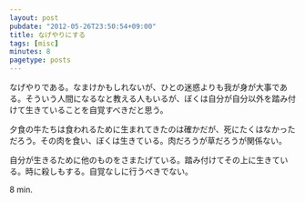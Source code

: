 ```yaml
---
layout: post
pubdate: "2012-05-26T23:50:54+09:00"
title: なげやりにする
tags: [misc]
minutes: 8
pagetype: posts
---
```

なげやりである。なまけかもしれないが、ひとの迷惑よりも我が身が大事である。そういう人間になるなと教える人もいるが、ぼくは自分が自分以外を踏み付けて生きていることを自覚すべきだと思う。

夕食の牛たちは食われるために生まれてきたのは確かだが、死にたくはなかっただろう。その肉を食い、ぼくは生きている。肉だろうが草だろうが関係ない。

自分が生きるために他のものをさまたげている。踏み付けてその上に生きている。時に殺しもする。自覚なしに行うべきでない。

8 min.
